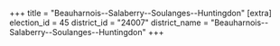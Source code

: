 +++
title = "Beauharnois--Salaberry--Soulanges--Huntingdon"
[extra]
election_id = 45
district_id = "24007"
district_name = "Beauharnois--Salaberry--Soulanges--Huntingdon"
+++
